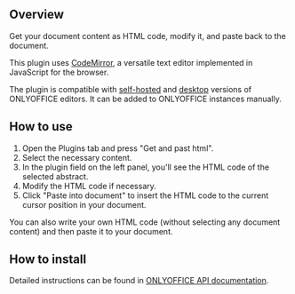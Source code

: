 ## Overview

Get your document content as HTML code, modify it, and paste back to the document. 

This plugin uses [CodeMirror](https://codemirror.net), a versatile text editor implemented in JavaScript for the browser.

The plugin is compatible with [self-hosted](https://github.com/ONLYOFFICE/DocumentServer) and [desktop](https://github.com/ONLYOFFICE/DesktopEditors) versions of ONLYOFFICE editors. It can be added to ONLYOFFICE instances manually. 

## How to use

1. Open the Plugins tab and press "Get and past html".
2. Select the necessary content.
3. In the plugin field on the left panel, you'll see the HTML code of the selected abstract.
4. Modify the HTML code if necessary.
5. Click "Paste into document" to insert the HTML code to the current cursor position in your document. 

You can also write your own HTML code (without selecting any document content) and then paste it to your document. 

## How to install

Detailed instructions can be found in [ONLYOFFICE API documentation](https://api.onlyoffice.com/plugin/installation).
